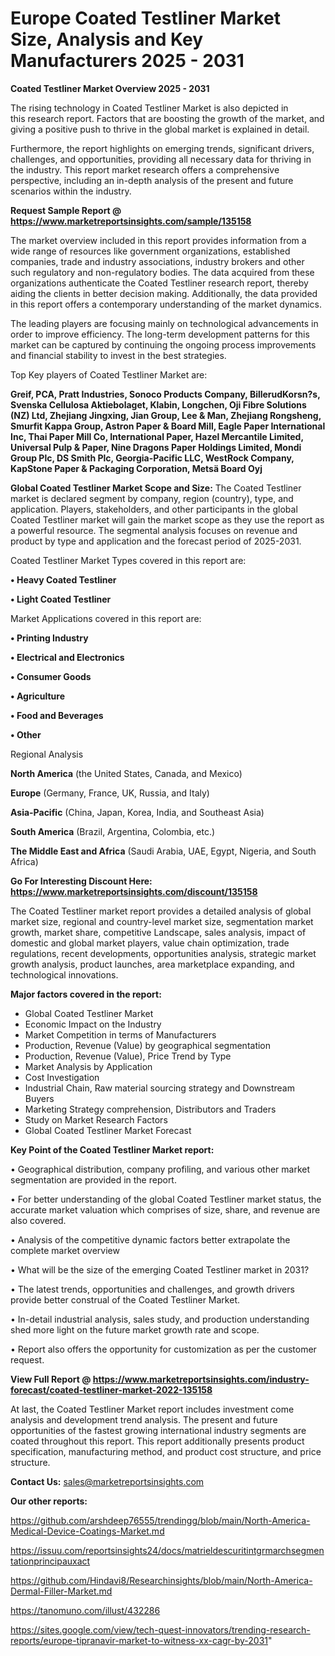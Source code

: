 # Europe Coated Testliner Market Size, Analysis and Key Manufacturers 2025 - 2031

<Strong> Coated Testliner Market Overview 2025 - 2031</strong>

The rising technology in Coated Testliner Market is also depicted in this research report. Factors that are boosting the growth of the market, and giving a positive push to thrive in the global market is explained in detail.

Furthermore, the report highlights on emerging trends, significant drivers, challenges, and opportunities, providing all necessary data for thriving in the industry. This report market research offers a comprehensive perspective, including an in-depth analysis of the present and future scenarios within the industry.

<strong>Request Sample Report @ <a href=https://www.marketreportsinsights.com/sample/135158>https://www.marketreportsinsights.com/sample/135158</a></strong>

The market overview included in this report provides information from a wide range of resources like government organizations, established companies, trade and industry associations, industry brokers and other such regulatory and non-regulatory bodies. The data acquired from these organizations authenticate the Coated Testliner research report, thereby aiding the clients in better decision making. Additionally, the data provided in this report offers a contemporary understanding of the market dynamics.

The leading players are focusing mainly on technological advancements in order to improve efficiency. The long-term development patterns for this market can be captured by continuing the ongoing process improvements and financial stability to invest in the best strategies.

Top Key players of Coated Testliner Market are:

<strong>Greif, PCA, Pratt Industries, Sonoco Products Company, BillerudKorsn?s, Svenska Cellulosa Aktiebolaget, Klabin, Longchen, Oji Fibre Solutions (NZ) Ltd, Zhejiang Jingxing, Jian Group, Lee & Man, Zhejiang Rongsheng, Smurfit Kappa Group, Astron Paper & Board Mill, Eagle Paper International Inc, Thai Paper Mill Co, International Paper, Hazel Mercantile Limited, Universal Pulp & Paper, Nine Dragons Paper Holdings Limited, Mondi Group Plc, DS Smith Plc, Georgia-Pacific LLC, WestRock Company, KapStone Paper & Packaging Corporation, Metsä Board Oyj</strong>

<strong><b>Global Coated Testliner Market Scope and Size:</b></strong>
The Coated Testliner market is declared segment by company, region (country), type, and application. Players, stakeholders, and other participants in the global Coated Testliner market will gain the market scope as they use the report as a powerful resource. The segmental analysis focuses on revenue and product by type and application and the forecast period of 2025-2031.

Coated Testliner Market Types covered in this report are:

<strong>• Heavy Coated Testliner

• Light Coated Testliner</strong>

Market Applications covered in this report are:

<strong>• Printing Industry

• Electrical and Electronics

• Consumer Goods

• Agriculture

• Food and Beverages

• Other</strong> 

Regional Analysis

<strong>North America</strong> (the United States, Canada, and Mexico)

<strong>Europe</strong> (Germany, France, UK, Russia, and Italy)

<strong>Asia-Pacific</strong> (China, Japan, Korea, India, and Southeast Asia)

<strong>South America</strong> (Brazil, Argentina, Colombia, etc.)

<strong>The Middle East and Africa</strong> (Saudi Arabia, UAE, Egypt, Nigeria, and South Africa)

<strong>Go For Interesting Discount Here: <a href=https://www.marketreportsinsights.com/discount/135158>https://www.marketreportsinsights.com/discount/135158</a></strong>

The Coated Testliner market report provides a detailed analysis of global market size, regional and country-level market size, segmentation market growth, market share, competitive Landscape, sales analysis, impact of domestic and global market players, value chain optimization, trade regulations, recent developments, opportunities analysis, strategic market growth analysis, product launches, area marketplace expanding, and technological innovations.

<strong><b>Major factors covered in the report:</b></strong>
<ul>
  <li>Global Coated Testliner Market </li>
  <li>Economic Impact on the Industry</li>
  <li>Market Competition in terms of Manufacturers</li>
  <li>Production, Revenue (Value) by geographical segmentation</li>
  <li>Production, Revenue (Value), Price Trend by Type</li>
  <li>Market Analysis by Application</li>
  <li>Cost Investigation</li>
  <li>Industrial Chain, Raw material sourcing strategy and Downstream Buyers</li>
  <li>Marketing Strategy comprehension, Distributors and Traders</li>
  <li>Study on Market Research Factors</li>
  <li>Global Coated Testliner Market Forecast</li>
</ul>

<strong><b>Key Point of the Coated Testliner Market report:</b></strong>

• Geographical distribution, company profiling, and various other market segmentation are provided in the report.

• For better understanding of the global Coated Testliner market status, the accurate market valuation which comprises of size, share, and revenue are also covered.

• Analysis of the competitive dynamic factors better extrapolate the complete market overview

• What will be the size of the emerging Coated Testliner market in 2031?

• The latest trends, opportunities and challenges, and growth drivers provide better construal of the Coated Testliner Market.

• In-detail industrial analysis, sales study, and production understanding shed more light on the future market growth rate and scope.

• Report also offers the opportunity for customization as per the customer request.

<strong><b>View Full Report @ <a href=https://www.marketreportsinsights.com/industry-forecast/coated-testliner-market-2022-135158>https://www.marketreportsinsights.com/industry-forecast/coated-testliner-market-2022-135158</a></b></strong>


At last, the Coated Testliner Market report includes investment come analysis and development trend analysis. The present and future opportunities of the fastest growing international industry segments are coated throughout this report. This report additionally presents product specification, manufacturing method, and product cost structure, and price structure.

<strong>Contact Us:</strong>
sales@marketreportsinsights.com

<strong>Our other reports:</strong>

<a href=https://github.com/arshdeep76555/trendingg/blob/main/North-America-Medical-Device-Coatings-Market.md>https://github.com/arshdeep76555/trendingg/blob/main/North-America-Medical-Device-Coatings-Market.md</a>

<a href=https://issuu.com/reportsinsights24/docs/matrieldescuritintgrmarchsegmentationprincipauxact>https://issuu.com/reportsinsights24/docs/matrieldescuritintgrmarchsegmentationprincipauxact</a>

<a href=https://github.com/Hindavi8/Researchinsights/blob/main/North-America-Dermal-Filler-Market.md>https://github.com/Hindavi8/Researchinsights/blob/main/North-America-Dermal-Filler-Market.md</a>

<a href=https://tanomuno.com/illust/432286>https://tanomuno.com/illust/432286</a>

<a href=https://sites.google.com/view/tech-quest-innovators/trending-research-reports/europe-tipranavir-market-to-witness-xx-cagr-by-2031>https://sites.google.com/view/tech-quest-innovators/trending-research-reports/europe-tipranavir-market-to-witness-xx-cagr-by-2031</a>"

